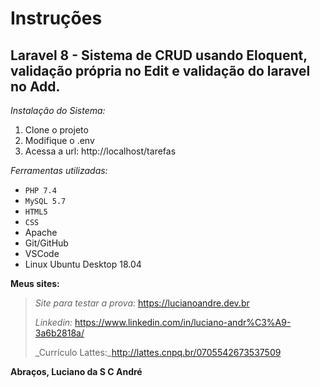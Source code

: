 # **Instruções**
## Laravel 8 - Sistema de CRUD usando Eloquent, validação própria no Edit e validação do laravel no Add.

_Instalação do Sistema:_

1. Clone o projeto
2. Modifique o .env
3. Acessa a url: http://localhost/tarefas

_Ferramentas utilizadas:_
- `PHP 7.4`
- `MySQL 5.7`
- `HTML5`
- `CSS`
- Apache
- Git/GitHub
- VSCode
- Linux Ubuntu Desktop 18.04

**Meus sites:**
> _Site para testar a prova:_ https://lucianoandre.dev.br
>
> _Linkedin:_ https://www.linkedin.com/in/luciano-andr%C3%A9-3a6b2818a/
>
> _Currículo Lattes:_http://lattes.cnpq.br/0705542673537509

**Abraços, Luciano da S C André**